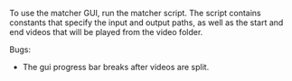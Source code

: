 To use the matcher GUI, run the matcher script. The script contains constants that specify the input and output paths, as well as the start and end videos that will be played from the video folder.

Bugs: 
- The gui progress bar breaks after videos are split.
